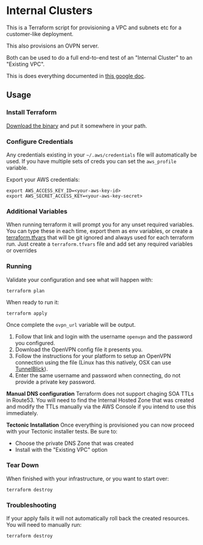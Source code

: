 # Internal Clusters

This is a Terraform script for provisioning a VPC and subnets etc for a customer-like deployment.

This also provisions an OVPN server.

Both can be used to do a full end-to-end test of an "Internal Cluster" to an "Existing VPC".

This is does everything documented in [this google doc](https://docs.google.com/document/d/1c86qI6ehIgZBiND2oRd0q9KOc1hF0f2bMshVcWvF200/edit#).

## Usage

### Install Terraform

[Download the binary](https://www.terraform.io/downloads.html) and put it somewhere in your path.


### Configure Credentials

Any credentials existing in your `~/.aws/credentials` file will automatically be used. If you have multiple sets of creds you can set the `aws_profile` variable.

Export your AWS credentials:

```
export AWS_ACCESS_KEY_ID=<your-aws-key-id>
export AWS_SECRET_ACCESS_KEY=<your-aws-key-secret>
```

### Additional Variables

When running terraform it will prompt you for any unset required variables. You can type these in each time, export them as env variables, or create a [terraform.tfvars](https://www.terraform.io/docs/configuration/variables.html#variable-files) that will be git ignored and always used for each terraform run.
Just create a `terraform.tfvars` file and add set any required variables or overrides

### Running

Validate your configuration and see what will happen with:

```
terraform plan
```

When ready to run it:

```
terraform apply
```

Once complete the `ovpn_url` variable will be output.

1. Follow that link and login with the username `openvpn` and the password you configured.
2. Download the OpenVPN config file it presents you.
3. Follow the instructions for your platform to setup an OpenVPN connection using the file (Linux has this natively, OSX can use [TunnelBlick](https://tunnelblick.net)).
4. Enter the same username and password when connecting, do not provide a private key password.

**Manual DNS configuration**
Terraform does not support chaging SOA TTLs in Route53. You will need to find the Internal Hosted Zone that was created and modify the TTLs manually via the AWS Console if you intend to use this immediately.

**Tectonic Installation**
Once everything is provisioned you can now proceed with your Tectonic installer tests. Be sure to:

- Choose the private DNS Zone that was created
- Install with the "Existing VPC" option


### Tear Down

When finished with your infrastructure, or you want to start over:

```
terraform destroy
```

### Troubleshooting

If your apply fails it will not automatically roll back the created resources. You will need to manually run:

```
terraform destroy
```
